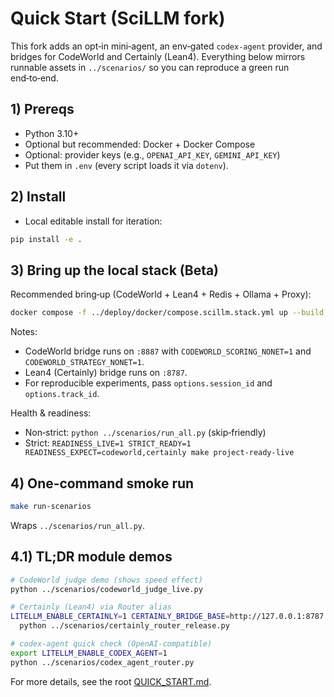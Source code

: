 # Quick Start (SciLLM fork)

This fork adds an opt‑in mini‑agent, an env‑gated `codex-agent` provider, and bridges for CodeWorld and Certainly (Lean4). Everything below mirrors runnable assets in `../scenarios/` so you can reproduce a green run end‑to‑end.

## 1) Prereqs
- Python 3.10+
- Optional but recommended: Docker + Docker Compose
- Optional: provider keys (e.g., `OPENAI_API_KEY`, `GEMINI_API_KEY`)
- Put them in `.env` (every script loads it via `dotenv`).

## 2) Install
- Local editable install for iteration:
```bash
pip install -e .
```

## 3) Bring up the local stack (Beta)
Recommended bring‑up (CodeWorld + Lean4 + Redis + Ollama + Proxy):
```bash
docker compose -f ../deploy/docker/compose.scillm.stack.yml up --build -d
```
Notes:
- CodeWorld bridge runs on `:8887` with `CODEWORLD_SCORING_NONET=1` and `CODEWORLD_STRATEGY_NONET=1`.
- Lean4 (Certainly) bridge runs on `:8787`.
- For reproducible experiments, pass `options.session_id` and `options.track_id`.

Health & readiness:
- Non‑strict: `python ../scenarios/run_all.py` (skip‑friendly)
- Strict: `READINESS_LIVE=1 STRICT_READY=1 READINESS_EXPECT=codeworld,certainly make project-ready-live`

## 4) One‑command smoke run
```bash
make run-scenarios
```
Wraps `../scenarios/run_all.py`.

## 4.1) TL;DR module demos
```bash
# CodeWorld judge demo (shows speed effect)
python ../scenarios/codeworld_judge_live.py

# Certainly (Lean4) via Router alias
LITELLM_ENABLE_CERTAINLY=1 CERTAINLY_BRIDGE_BASE=http://127.0.0.1:8787 \
  python ../scenarios/certainly_router_release.py

# codex‑agent quick check (OpenAI-compatible)
export LITELLM_ENABLE_CODEX_AGENT=1
python ../scenarios/codex_agent_router.py
```

For more details, see the root <a href="../QUICK_START.md">QUICK_START.md</a>.

